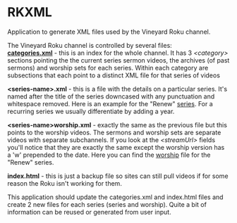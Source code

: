 RKXML
=====

Application to generate XML files used by the Vineyard Roku channel.

The Vineyard Roku channel is controlled by several files:  
**[categories.xml][categories]** - this is an index for the whole channel. It has 3 *&lt;category>* sections pointing the the current series sermon videos, the archives (of past sermons) and worship sets for each series. Within each category are <categoryLeaf> subsections that each point to a distinct XML file for that series of videos

**&lt;series-name>.xml** - this is a file with the details on a particular series. It's named after the title of the series downcased with any punctuation and whitespace removed. Here is an example for the "Renew" [series]. For a recurring series we usually differentiate by adding a year.

**&lt;series-name>worship.xml** - exactly the same as the previous file but this points to the worship videos. The sermons and worship sets are separate videos with separate subchannels. If you look at the *&lt;streamUrl>* fields you'll notice that they are exactly the same except the worship version has a 'w' prepended to the date. Here you can find the [worship] file for the "Renew" series.

**index.html** - this is just a backup file so sites can still pull videos if for some reason the Roku isn't working for them.

[categories]: http://vineyardcincinnati.com/roku/categories.xml
[series]: http://vineyardcincinnati.com/roku/renew.xml
[worship]: http://vineyardcincinnati.com/roku/renewworship.xml

This application should update the categories.xml and index.html files and create 2 new files for each series (series and worship).
Quite a bit of information can be reused or generated from user input.
